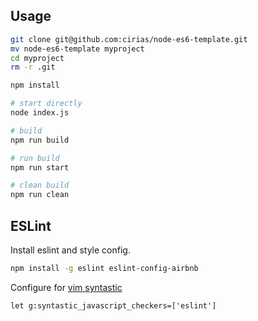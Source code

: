 ## Usage

```bash
git clone git@github.com:cirias/node-es6-template.git
mv node-es6-template myproject
cd myproject
rm -r .git

npm install

# start directly
node index.js

# build
npm run build

# run build
npm run start

# clean build
npm run clean
```

## ESLint

Install eslint and style config.
```bash
npm install -g eslint eslint-config-airbnb
```

Configure for [vim syntastic](https://github.com/scrooloose/syntastic)
```viml
let g:syntastic_javascript_checkers=['eslint']
```
